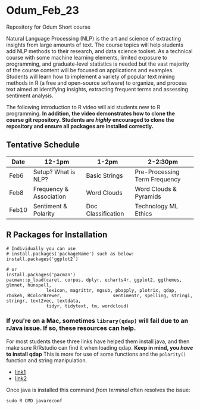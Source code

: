 # Odum_Feb_23

Repository for Odum Short course

Natural Language Processing (NLP) is the art and science of extracting insights from large amounts of text. The course topics will help students add NLP methods to their research, and data science toolset. As a technical course with some machine learning elements, limited exposure to programming, and graduate-level statistics is needed but the vast majority of the course content will be focused on applications and examples. Students will learn how to implement a variety of popular text mining methods in R (a free and open-source software) to organize, and process text aimed at identifying insights, extracting frequent terms and assessing sentiment analysis.

The following introduction to R video will aid students new to R programming.  **In addition, the video demonstrates how to clone the course git repository.  Students are *highly* encouraged to clone the repository and ensure all packages are installed correctly.**

## Tentative Schedule

|Date|12-1pm|1-2pm|2-2:30pm|
|------|-------------------------|-------------------|-------------------------------|
|Feb6  | Setup? What is NLP?     | Basic Strings     | Pre-Processing Term Frequency |
|Feb8  | Frequency & Association | Word Clouds       | Word Clouds & Pyramids        |
|Feb10 | Sentiment & Polarity    | Doc Classification| Technology ML Ethics          |

## R Packages for Installation

```
# Individually you can use 
# install.packages('packageName') such as below:
install.packages('ggplot2')

# or 
install.packages('pacman')
pacman::p_load(caret, corpus, dplyr, echarts4r, ggplot2, ggthemes, glmnet, hunspell,
               lexicon, magrittr, mgsub, pbapply, plotrix, qdap, rbokeh, RColorBrewer,                   sentimentr, spelling, stringi, stringr, text2vec, textdata,
               tidyr, tidytext, tm, wordcloud)

```

### If you're on a Mac, sometimes `library(qdap)` will fail due to an rJava issue.  If so, these resources can help.

For most students these three links have helped them install java, and then make sure R/Rstudio can find it when loading qdap.  **Keep in mind, you *have* to install qdap** This is more for use of some functions and the `polarity()` function and string manipulation.

* [link1](https://zhiyzuo.github.io/installation-rJava/)
* [link2](https://stackoverflow.com/questions/63830621/installing-rjava-on-macos-catalina-10-15-6)

Once java is installed this command *from terminal* often resolves the issue:
```
sudo R CMD javareconf
```